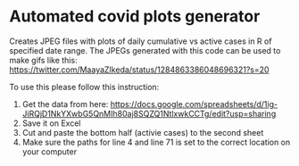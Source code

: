 # Automated covid plots generator
Creates JPEG files with plots of daily cumulative vs active cases in R of specified date range.
The JPEGs generated with this code can be used to make gifs like this: https://twitter.com/MaayaZIkeda/status/1284863386048696321?s=20

To use this please follow this instruction:
1. Get the data from here: https://docs.google.com/spreadsheets/d/1ig-JiRQjD1NkYXwbG5QnMIh80aj8SQZQ1NtlxwkCCTg/edit?usp=sharing
2. Save it on Excel
3. Cut and paste the bottom half (activie cases) to the second sheet
4. Make sure the paths for line 4 and line 71 is set to the correct location on your computer
